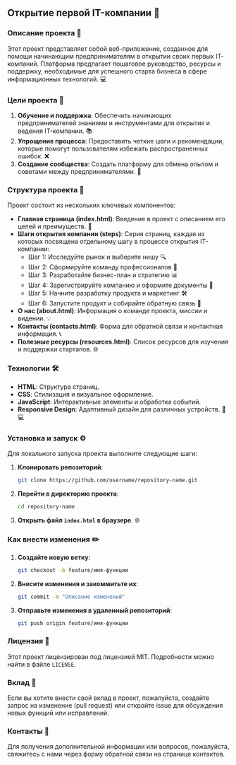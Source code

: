 
## Открытие первой IT-компании 🚀

### Описание проекта 📜

Этот проект представляет собой веб-приложение, созданное для помощи начинающим предпринимателям в открытии своих первых IT-компаний. Платформа предлагает пошаговое руководство, ресурсы и поддержку, необходимые для успешного старта бизнеса в сфере информационных технологий. 💻

### Цели проекта 🎯

1. **Обучение и поддержка**: Обеспечить начинающих предпринимателей знаниями и инструментами для открытия и ведения IT-компании. 📚
2. **Упрощение процесса**: Предоставить четкие шаги и рекомендации, которые помогут пользователям избежать распространенных ошибок. ❌
3. **Создание сообщества**: Создать платформу для обмена опытом и советами между предпринимателями. 🤝

### Структура проекта 📂

Проект состоит из нескольких ключевых компонентов:

- **Главная страница (index.html)**: Введение в проект с описанием его целей и преимуществ. 🌟
- **Шаги открытия компании (steps)**: Серия страниц, каждая из которых посвящена отдельному шагу в процессе открытия IT-компании:
  - Шаг 1: Исследуйте рынок и выберите нишу 🔍
  - Шаг 2: Сформируйте команду профессионалов 👥
  - Шаг 3: Разработайте бизнес-план и стратегию 📊
  - Шаг 4: Зарегистрируйте компанию и оформите документы 📝
  - Шаг 5: Начните разработку продукта и маркетинг 🛠️
  - Шаг 6: Запустите продукт и собирайте обратную связь 📣
- **О нас (about.html)**: Информация о команде проекта, миссии и видении. 💡
- **Контакты (contacts.html)**: Форма для обратной связи и контактная информация. 📞
- **Полезные ресурсы (resources.html)**: Список ресурсов для изучения и поддержки стартапов. 🌐

### Технологии 🛠️

- **HTML**: Структура страниц.
- **CSS**: Стилизация и визуальное оформление.
- **JavaScript**: Интерактивные элементы и обработка событий.
- **Responsive Design**: Адаптивный дизайн для различных устройств. 📱💻

### Установка и запуск ⚙️

Для локального запуска проекта выполните следующие шаги:

1. **Клонировать репозиторий**:
   ```bash
   git clone https://github.com/username/repository-name.git
   ```
2. **Перейти в директорию проекта**:
   ```bash
   cd repository-name
   ```
3. **Открыть файл `index.html` в браузере**. 🌐

### Как внести изменения ✏️

1. **Создайте новую ветку**:
   ```bash
   git checkout -b feature/имя-функции
   ```
2. **Внесите изменения и закоммитьте их**:
   ```bash
   git commit -m "Описание изменений"
   ```
3. **Отправьте изменения в удаленный репозиторий**:
   ```bash
   git push origin feature/имя-функции
   ```

### Лицензия 📄

Этот проект лицензирован под лицензией MIT. Подробности можно найти в файле `LICENSE`.

### Вклад 🤗

Если вы хотите внести свой вклад в проект, пожалуйста, создайте запрос на изменение (pull request) или откройте issue для обсуждения новых функций или исправлений.

### Контакты 📧

Для получения дополнительной информации или вопросов, пожалуйста, свяжитесь с нами через форму обратной связи на странице контактов.
